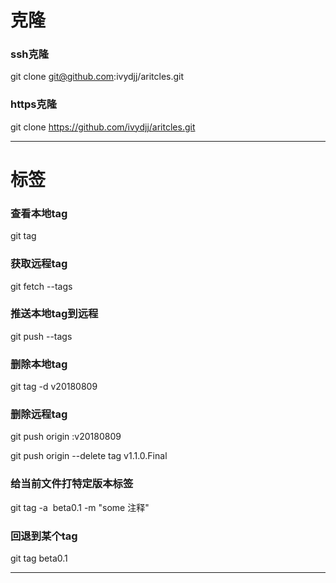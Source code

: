 # 克隆
### ssh克隆
git clone git@github.com:ivydjj/aritcles.git

### https克隆
git clone https://github.com/ivydjj/aritcles.git

------
# 标签
### 查看本地tag
git tag


### 获取远程tag
git fetch --tags


### 推送本地tag到远程
git push --tags

### 删除本地tag
git tag -d v20180809

### 删除远程tag
git push origin :v20180809

git push origin --delete tag v1.1.0.Final


### 给当前文件打特定版本标签
git tag -a  beta0.1 -m "some 注释" 

### 回退到某个tag 
git tag beta0.1

------


